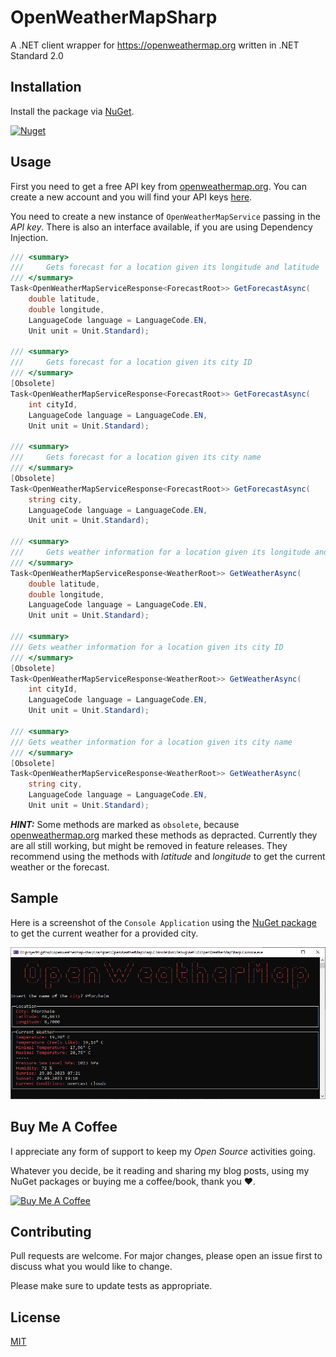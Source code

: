 # OpenWeatherMapSharp

A .NET client wrapper for https://openweathermap.org written in .NET Standard 2.0


## Installation

Install the package via [NuGet](https://www.nuget.org/packages/OpenWeatherMapSharp).

<a href="https://www.nuget.org/packages/OpenWeatherMapSharp" target="_blank">![Nuget](https://img.shields.io/nuget/v/OpenWeatherMapSharp)</a>


## Usage

First you need to get a free API key from [openweathermap.org](https://www.openweathermap.org). You can create a new account and you will find your API keys [here](https://home.openweathermap.org/api_keys).

You need to create a new instance of `OpenWeatherMapService` passing in the *API key*. There is also an interface available, if you are using Dependency Injection.

```csharp
/// <summary>
///     Gets forecast for a location given its longitude and latitude
/// </summary>
Task<OpenWeatherMapServiceResponse<ForecastRoot>> GetForecastAsync(
    double latitude,
    double longitude,
    LanguageCode language = LanguageCode.EN,
    Unit unit = Unit.Standard);

/// <summary>
///     Gets forecast for a location given its city ID
/// </summary>
[Obsolete]
Task<OpenWeatherMapServiceResponse<ForecastRoot>> GetForecastAsync(
    int cityId,
    LanguageCode language = LanguageCode.EN,
    Unit unit = Unit.Standard);

/// <summary>
///     Gets forecast for a location given its city name
/// </summary>
[Obsolete]
Task<OpenWeatherMapServiceResponse<ForecastRoot>> GetForecastAsync(
    string city,
    LanguageCode language = LanguageCode.EN,
    Unit unit = Unit.Standard);

/// <summary>
///     Gets weather information for a location given its longitude and latitude
/// </summary>
Task<OpenWeatherMapServiceResponse<WeatherRoot>> GetWeatherAsync(
    double latitude,
    double longitude,
    LanguageCode language = LanguageCode.EN,
    Unit unit = Unit.Standard);

/// <summary>
/// Gets weather information for a location given its city ID
/// </summary>
[Obsolete]
Task<OpenWeatherMapServiceResponse<WeatherRoot>> GetWeatherAsync(
    int cityId,
    LanguageCode language = LanguageCode.EN,
    Unit unit = Unit.Standard);

/// <summary>
/// Gets weather information for a location given its city name
/// </summary>
[Obsolete]
Task<OpenWeatherMapServiceResponse<WeatherRoot>> GetWeatherAsync(
    string city,
    LanguageCode language = LanguageCode.EN,
    Unit unit = Unit.Standard);
```

***HINT:*** Some methods are marked as `obsolete`, because [openweathermap.org](https://openweathermap.org) marked these methods as depracted. Currently they are all still working, but might be removed in feature releases. They recommend using the methods with *latitude* and *longitude* to get the current weather or the forecast.


## Sample

Here is a screenshot of the `Console Application` using the [NuGet package](https://www.nuget.org/packages/OpenWeatherMapSharp) to get the current weather for a provided city.

![](./docs/openweathermapsharp-sample.png)

## Buy Me A Coffee

I appreciate any form of support to keep my _Open Source_ activities going.

Whatever you decide, be it reading and sharing my blog posts, using my NuGet packages or buying me a coffee/book, thank you ❤️.

<a href="https://www.buymeacoffee.com/tsjdevapps" target="_blank"><img src="https://cdn.buymeacoffee.com/buttons/default-yellow.png" alt="Buy Me A Coffee" height="41" width="174"></a>

## Contributing

Pull requests are welcome. For major changes, please open an issue first
to discuss what you would like to change.

Please make sure to update tests as appropriate.

## License

[MIT](https://choosealicense.com/licenses/mit/)